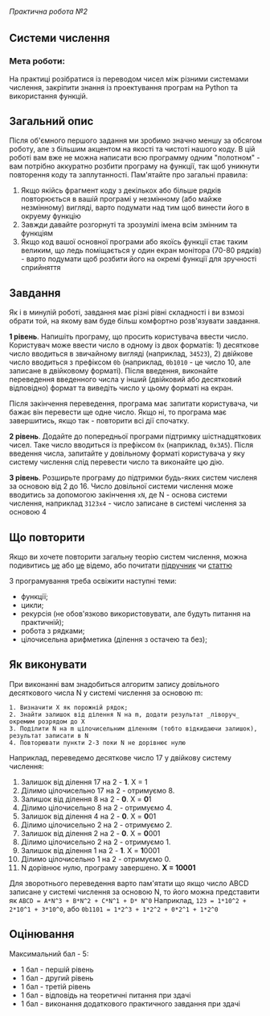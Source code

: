 ###### Практична робота №2
## Системи числення

### Мета роботи:
На практиці розібратися із переводом чисел між різними системами числення, закріпити знання із проектування програм на Python та використання функцій.

## Загальний опис

Після об'ємного першого задання ми зробимо значно меншу за обсягом роботу, але з більшим акцентом на якості та чистоті нашого коду. В цій роботі вам вже не можна написати всю программу одним "полотном" - вам потрібно аккуратно розбити програму на функції, так щоб уникнути повторення коду та заплутанності. Пам'ятайте про загальні правила:
1. Якщо якійсь фрагмент коду з декількох або більше рядків повторюється в вашій програмі у незмінному (або майже незмінному) вигляді, варто подумати над тим щоб винести його в окруему функцію
2. Завжди давайте розгорнуті та зрозумілі імена всім змінним та функціям
3. Якщо код вашої основної програми або якоїсь функції стає таким великим, що ледь поміщається у один екран монітора (70-80 рядків) - варто подумати щоб розбити його на окремі функції для зручності сприйняття

## Завдання

Як і в минулій роботі, завдання має різні рівні складності і ви взмозі обрати той, на якому вам буде більш комфортно розв'язувати завдання.

**1 рівень**. Напишіть програму, що просить користувача ввести число. Користувач може ввести число в одному із двох форматів: 1) десяткове число вводиться в звичайному вигляді (наприклад, `34523`), 2) двійкове число вводиться з префіксом `0b` (наприклад, `0b1010` - це число 10, але записане в двійковому форматі). Після введення, виконайте переведення введенного числа у інший (двійковий або десятковий відповідно) формат та виведіть число у цьому форматі на екран.

Після закінчення переведення, програма має запитати користувача, чи бажає він перевести ще одне число. Якщо ні, то програма має завершитись, якщо так - повторити всі дії спочатку.

**2 рівень**. Додайте до попередньої програми підтримку шістнадцяткових чисел. Таке число вводиться із префіксом `0x` (наприклад, `0x3A5`). Після введення числа, запитайте у довільному форматі користувача у яку систему числення слід перевести число та виконайте цю дію.

**3 рівень**. Розширьте програму до підтримки будь-яких систем численя за основою від 2 до 16. Число довільної системи числення може вводитись за допомогою закінчення `xN`, де N - основа системи числення, наприклад `3123x4` - число записане в системі числення за основою 4

## Що повторити

Якщо ви хочете повторити загальну теорію систем числення, можна подивитись [це](https://www.youtube.com/watch?v=LpuPe81bc2w) або [це](https://www.youtube.com/watch?v=ku4KOFQ-bB4) відемо, або почитати [підручник](https://ru.wikibooks.org/wiki/%D0%A1%D0%B8%D1%81%D1%82%D0%B5%D0%BC%D1%8B_%D1%81%D1%87%D0%B8%D1%81%D0%BB%D0%B5%D0%BD%D0%B8%D1%8F) чи [статтю](https://betterexplained.com/articles/numbers-and-bases/)

З програмування треба освіжити наступні теми:
- функції;
- цикли;
- рекурсія (не обов'язково використовувати, але будуть питання на практичній);
- робота з рядками;
- цілочисельна арифметика (ділення з остачею та без);

## Як виконувати

При виконанні вам знадобиться алгоритм запису довільного десяткового числа N у системі числення за основою m:

```
1. Визначити Х як порожній рядок;
2. Знайти залишок від ділення N на m, додати результат _ліворуч_ окремим розрядом до Х
3. Поділити N на m цілочисельним діленням (тобто відкидаючи залишок), результат записати в N
4. Повторювати пункти 2-3 поки N не дорівнює нулю
```

Наприклад, переведемо десяткове число 17 у двійкову систему числення:

1. Залишок від ділення 17 на 2 - **1**. X = 1
2. Ділимо цілочисельно 17 на 2 - отримуємо 8.
3. Залишок від ділення 8 на 2 - **0**. X = **0**1
4. Ділимо цілочисельно 8 на 2 - отримуємо 4.
5. Залишок від ділення 4 на 2 - **0**. X = **0**01
6. Ділимо цілочисельно 2 на 2 - отримуємо 2.
7. Залишок від ділення 2 на 2 - **0**. X = **0**001
8. Ділимо цілочисельно 2 на 2 - отримуємо 1.
9. Залишок від ділення 1 на 2 - **1**. X = **1**0001
10. Ділимо цілочисельно 1 на 2 - отримуємо 0.
11. N дорівнює нулю, програму завершено. **X = 10001**

Для зворотнього переведення варто пам'ятати що якщо число ABCD записане у системі числення за основою N, то його можна представити як
`ABCD = A*N^3 + B*N^2 + C*N^1 + D* N^0`
Наприклад, `123 = 1*10^2 + 2*10^1 + 3*10^0`, або `0b1101 = 1*2^3 + 1*2^2 + 0*2^1 + 1*2^0`

## Оцінювання

Максимальний бал - 5:
- 1 бал - першій рівень
- 1 бал - другий рівень
- 1 бал - третій рівень
- 1 бал - відповідь на теоретичні питання при здачі
- 1 бал - виконання додаткового практичного завдання при здачі
